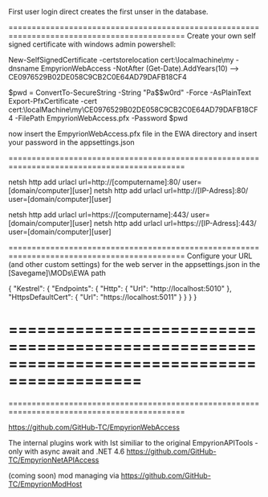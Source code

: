 ﻿First user login direct creates the first unser in the database.

============================================================================================
Create your own self signed certificate with windows admin powershell:

New-SelfSignedCertificate -certstorelocation cert:\localmachine\my -dnsname EmpyrionWebAccess -NotAfter (Get-Date).AddYears(10)
--> CE0976529B02DE058C9CB2C0E64AD79DAFB18CF4

$pwd = ConvertTo-SecureString -String "Pa$$w0rd" -Force -AsPlainText
Export-PfxCertificate -cert cert:\localMachine\my\CE0976529B02DE058C9CB2C0E64AD79DAFB18CF4 -FilePath EmpyrionWebAccess.pfx -Password $pwd

now insert the EmpyrionWebAccess.pfx file in the EWA directory and insert your password in the appsettings.json

============================================================================================

netsh http add urlacl url=http://[computername]:80/ user=[domain/computer]\[user]
netsh http add urlacl url=http://[IP-Adress]:80/ user=[domain/computer]\[user]

netsh http add urlacl url=https://[computername]:443/ user=[domain/computer]\[user]
netsh http add urlacl url=https://[IP-Adress]:443/ user=[domain/computer]\[user]

============================================================================================
Configure your URL (and other custom settings) for the web server in the appsettings.json in the [Savegame]\MODs\EWA path

{
  "Kestrel": {
    "Endpoints": {
      "Http": {
        "Url": "http://localhost:5010"
      },
      "HttpsDefaultCert": {
        "Url": "https://localhost:5011"
      }
    }
  }
}


============================================================================================
============================================================================================
============================================================================================

https://github.com/GitHub-TC/EmpyrionWebAccess

The internal plugins work with
Ist similiar to the original EmpyrionAPITools - only with async await and .NET 4.6
https://github.com/GitHub-TC/EmpyrionNetAPIAccess

(coming soon) mod managing via
https://github.com/GitHub-TC/EmpyrionModHost